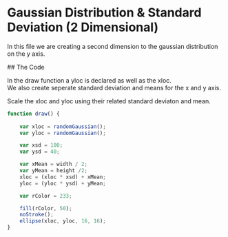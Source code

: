 # Gaussian Distribution & Standard Deviation (2 Dimensional)

In this file we are creating a second dimension to the gaussian distribution on the y axis.

## The Code

In the draw function a yloc is declared as well as the xloc.  
We also create seperate standard deviation and means for the x and y axis.

Scale the xloc and yloc using their related standard deviaton and mean.

```js
function draw() {
	
	var xloc = randomGaussian();
	var yloc = randomGaussian();

	var xsd = 100;
	var ysd = 40;

	var xMean = width / 2;
	var yMean = height /2;
	xloc = (xloc * xsd) + xMean;
	yloc = (yloc * ysd) + yMean;

	var rColor = 233;

	fill(rColor, 50);
	noStroke();
	ellipse(xloc, yloc, 16, 16);
}
```